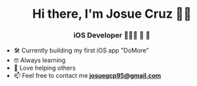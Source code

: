 <h1 align="center">Hi there, I'm Josue Cruz 👋🏽</h1>
<h3 align="center">iOS Developer 👨🏽‍💻 📱 </h3>

- 🛠 Currently building my first iOS app "DoMore"
- 🤓 Always learning 
- 💜 Love helping others 
- 📫 Feel free to contact me  **josuegcp95@gmail.com**
